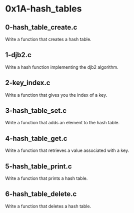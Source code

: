# 0x1A-hash_tables #

## 0-hash_table_create.c ##

Write a function that creates a hash table.

## 1-djb2.c ##

Write a hash function implementing the djb2 algorithm.

## 2-key_index.c ##

Write a function that gives you the index of a key.

## 3-hash_table_set.c ## 

Write a function that adds an element to the hash table.

## 4-hash_table_get.c ##

Write a function that retrieves a value associated with a key.

## 5-hash_table_print.c ## 

Write a function that prints a hash table.

## 6-hash_table_delete.c ##

Write a function that deletes a hash table.
